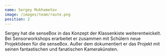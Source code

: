 ```yaml
---
name: Sergey Mukhametov
image: /images/team/raute.png
position: 2
---
```

Sergey hat die senseBox in das Konzept der Klassenkiste weiterentwickelt. Bei Sensorworkshops erarbeitet er zusammen mit Schülern neue Projektideen für die senseBox. Außer dem dokumentiert er das Projekt mit seinen fantastischen und fanatischen Kamerakünsten.